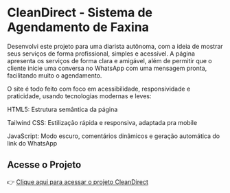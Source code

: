 # **CleanDirect - Sistema de Agendamento de Faxina**

Desenvolvi este projeto para uma diarista autônoma, com a ideia de mostrar seus serviços de forma profissional, simples e acessível. A página apresenta os serviços de forma clara e amigável, além de permitir que o cliente inicie uma conversa no WhatsApp com uma mensagem pronta, facilitando muito o agendamento.

O site é todo feito com foco em acessibilidade, responsividade e praticidade, usando tecnologias modernas e leves:

HTML5: Estrutura semântica da página

Tailwind CSS: Estilização rápida e responsiva, adaptada pra mobile

JavaScript: Modo escuro, comentários dinâmicos e geração automática do link do WhatsApp

## Acesse o Projeto

👉 [Clique aqui para acessar o projeto CleanDirect](https://deborasouza01.github.io/CleanDirect/)


